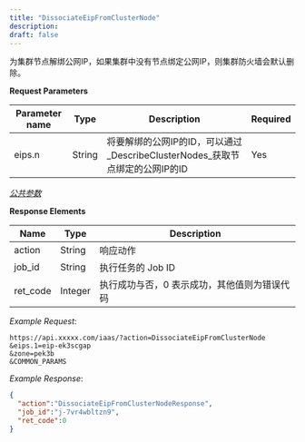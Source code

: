 ```yaml
---
title: "DissociateEipFromClusterNode"
description: 
draft: false
---
```




为集群节点解绑公网IP，如果集群中没有节点绑定公网IP，则集群防火墙会默认删除。

**Request Parameters**

| Parameter name | Type | Description | Required |
| --- | --- | --- | --- |
| eips.n | String | 将要解绑的公网IP的ID，可以通过_DescribeClusterNodes_获取节点绑定的公网IP的ID | Yes |

[_公共参数_](../../../../parameters/)

**Response Elements**

| Name | Type | Description |
| --- | --- | --- |
| action | String | 响应动作 |
| job_id | String | 执行任务的 Job ID |
| ret_code | Integer | 执行成功与否，0 表示成功，其他值则为错误代码 |

_Example Request_:

```
https://api.xxxxx.com/iaas/?action=DissociateEipFromClusterNode
&eips.1=eip-ek3scgap
&zone=pek3b
&COMMON_PARAMS
```

_Example Response_:

```json
{
  "action":"DissociateEipFromClusterNodeResponse",
  "job_id":"j-7vr4wbltzn9",
  "ret_code":0
}
```


